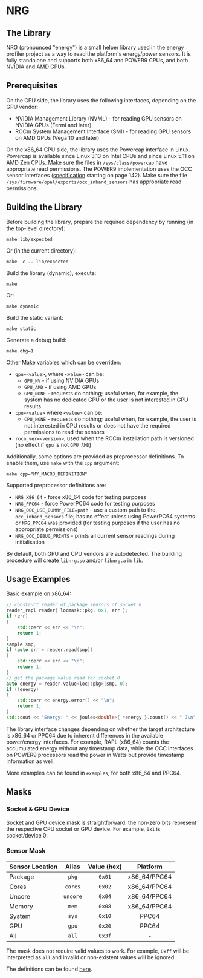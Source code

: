 # NRG

## The Library

NRG (pronounced "energy") is a small helper library used in the energy profiler project as a way to
read the platform's energy/power sensors.
It is fully standalone and supports both x86_64 and POWER9 CPUs, and both NVIDIA and AMD GPUs.

## Prerequisites

On the GPU side, the library uses the following interfaces, depending on the GPU vendor:

* NVIDIA Management Library (NVML) - for reading GPU sensors on NVIDIA GPUs (Fermi and later)
* ROCm System Management Interface (SMI) - for reading GPU sensors on AMD GPUs (Vega 10 and later)

On the x86_64 CPU side, the library uses the Powercap interface in Linux. Powercap is available since
Linux 3.13 on Intel CPUs and since Linux 5.11 on AMD Zen CPUs.
Make sure the files in `/sys/class/powercap` have appropriate read permissions.
The POWER9 implementation uses the OCC sensor interfaces
([specification](https://github.com/open-power/docs/blob/master/occ/OCC_P9_FW_Interfaces.pdf)
starting on page 142).
Make sure the file `/sys/firmware/opal/exports/occ_inband_sensors` has appropriate read permissions.

## Building the Library

Before building the library, prepare the required dependency
by running (in the top-level directory):

```shell
make lib/expected
```

Or (in the current directory):

```shell
make -c .. lib/expected
```

Build the library (dynamic), execute:

```shell
make
```

Or:

```shell
make dynamic
```

Build the static variant:

```shell
make static
```

Generate a debug build:

```shell
make dbg=1
```

Other Make variables which can be overriden:

* `gpu=<value>`, where `<value>` can be:
  * `GPU_NV` - if using NVIDIA GPUs
  * `GPU_AMD` - if using AMD GPUs
  * `GPU_NONE` - requests do nothing; useful when, for example, the system has
    no dedicated GPU or the user is not interested in GPU results
* `cpu=<value>` where `<value>` can be:
  * `CPU_NONE` - requests do nothing; useful when, for example, the user is
    not interested in CPU results or does not have the required
    permissions to read the sensors
* `rocm_ver=<version>`, used when the ROCm installation path is versioned
  (no effect if `gpu` is not `GPU_AMD`)

Additionally, some options are provided as preprocessor definitions.
To enable them, use `make` with the `cpp` argument:

```shell
make cpp="MY_MACRO_DEFINITION"
```

Supported preprocessor definitions are:

* `NRG_X86_64` - force x86_64 code for testing purposes
* `NRG_PPC64` - force PowerPC64 code for testing purposes
* `NRG_OCC_USE_DUMMY_FILE=path` - use a custom path
  to the `occ_inband_sensors` file; has no effect unless using PowerPC64 systems or
  `NRG_PPC64` was provided
  (for testing purposes if the user has no appropriate permissions)
* `NRG_OCC_DEBUG_PRINTS` - prints all current sensor readings during initialisation

By default, both GPU and CPU vendors are autodetected.
The building procedure will create `libnrg.so` and/or `libnrg.a` in `lib`.

## Usage Examples

Basic example on x86_64:

```cpp
// construct reader of package sensors of socket 0
reader_rapl reader{ locmask::pkg, 0x1, err };
if (err)
{
    std::cerr << err << "\n";
    return 1;
}
sample smp;
if (auto err = reader.read(smp))
{
    std::cerr << err << "\n";
    return 1;
}
// get the package value read for socket 0
auto energy = reader.value<loc::pkg>(smp, 0);
if (!energy)
{
    std::cerr << energy.error() << "\n";
    return 1;
}
std::cout << "Energy: " << joules<double>{ *energy }.count() << " J\n";
```

The library interface changes depending on whether the target architecture is
x86_64 or PPC64 due to inherent differences in the available power/energy
interfaces. For example, RAPL (x86_64) counts the accumulated energy without
any timestamp data, while the OCC interfaces on POWER9 processors read the power
in Watts but provide timestamp information as well.

More examples can be found in `examples`, for both x86_64 and PPC64.

## Masks

### Socket & GPU Device

Socket and GPU device mask is straightforward: the non-zero bits represent
the respective CPU socket or GPU device. For example, `0x1` is socket/device 0.

### Sensor Mask

| Sensor Location |  Alias   | Value (hex) |   Platform   |
| --------------- | :------: | :---------: | :----------: |
| Package         |  `pkg`   |   `0x01`    | x86_64/PPC64 |
| Cores           | `cores`  |   `0x02`    | x86_64/PPC64 |
| Uncore          | `uncore` |   `0x04`    | x86_64/PPC64 |
| Memory          |  `mem`   |   `0x08`    | x86_64/PPC64 |
| System          |  `sys`   |   `0x10`    |    PPC64     |
| GPU             |  `gpu`   |   `0x20`    |    PPC64     |
| All             |  `all`   |   `0x3f`    |      -       |

The mask does not require valid values to work.
For example, `0xff` will be interpreted as `all` and invalid or non-existent
values will be ignored.

The definitions can be found [here](include/nrg/constants.hpp).
